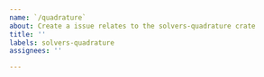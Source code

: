 ```yaml
---
name: `/quadrature`
about: Create a issue relates to the solvers-quadrature crate
title: ''
labels: solvers-quadrature
assignees: ''

---
```




